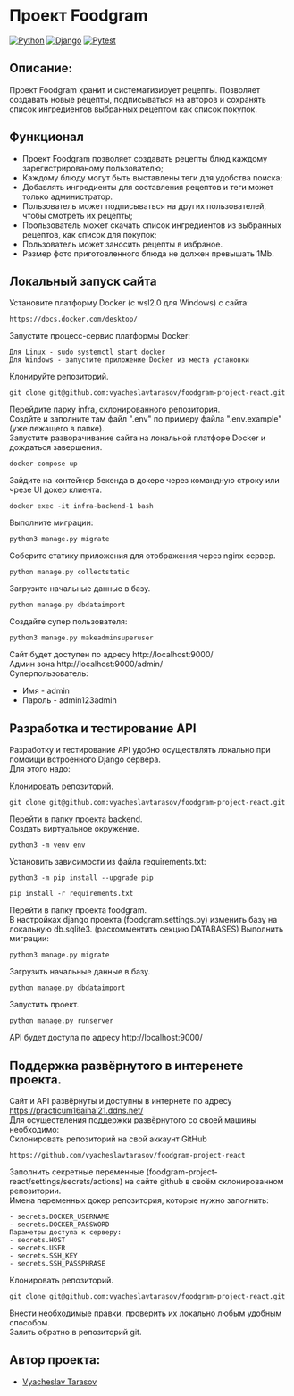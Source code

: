 # Проект Foodgram

[![Python](https://img.shields.io/badge/Python-%203.9-6495ED?style=flat-square&logo=Python)](https://www.python.org/)
[![Django](https://img.shields.io/badge/Django-%203.2-6495ED?style=flat-square&logo=django)](https://www.djangoproject.com/)
[![Pytest](https://img.shields.io/badge/Pytest-6.2.4-6495ED?style=flat-square&logo=pytest-)](https://docs.pytest.org/en/6.2.x/)


## Описание:
Проект Foodgram хранит и систематизирует рецепты. 
Позволяет создавать новые рецепты, подписываться на авторов и сохранять список ингредиентов выбранных рецептом как список покупок.


## Функционал

- Проект Foodgram позволяет создавать рецепты блюд каждому зарегистрированому пользователю;
- Каждому блюду могут быть выставлены теги для удобства поиска;
- Добавлять ингредиенты для составления рецептов и теги может только администратор.
- Пользователь может подписываться на других пользователей, чтобы смотреть их рецепты;
- Поользователь может скачать список ингредиентов из выбранных рецептов, как список для покупок;
- Пользователь может заносить рецепты в избраное.
- Размер фото приготовленного блюда не должен превышать 1Mb.


## Локальный запуск сайта
Установите платформу Docker (c wsl2.0 для Windows) с сайта:
```
https://docs.docker.com/desktop/
```
Запустите процесс-сервис платформы Docker:
```
Для Linux - sudo systemctl start docker
Для Windows - запустите приложение Docker из места установки
```
Клонируйте репозиторий.
```
git clone git@github.com:vyacheslavtarasov/foodgram-project-react.git
```
Перейдите парку infra, склонированного репозитория.    
Создйте и заполните там файл ".env" по примеру файла ".env.example" (уже лежащего в папке).   
Запустите разворачивание сайта на локальной платфоре Docker и дождаться завершения.   
```
docker-compose up
```
Зайдите на контейнер бекенда в докере через командную строку или чрезе UI докер клиента.
```
docker exec -it infra-backend-1 bash
```
Выполните миграции:
```
python3 manage.py migrate
```
Соберите статику приложения для отображения через nginx сервер.
```
python manage.py collectstatic
```
Загрузите начальные данные в базу.
```
python manage.py dbdataimport
```
Создайте супер пользователя:
```
python3 manage.py makeadminsuperuser
```

Сайт будет доступен по адресу http://localhost:9000/   
Админ зона http://localhost:9000/admin/   
Суперпользователь:   
 - Имя - admin
 - Пароль - admin123admin


## Разработка и тестирование API
Разработку и тестирование API удобно осуществлять локально при помоищи встроенного Django сервера.   
Для этого надо:   

Клонировать репозиторий.
```
git clone git@github.com:vyacheslavtarasov/foodgram-project-react.git
```
Перейти в папку проекта backend.  
Cоздать виртуальное окружение.
```
python3 -m venv env
```
Установить зависимости из файла requirements.txt:
```
python3 -m pip install --upgrade pip
```
```
pip install -r requirements.txt
```
Перейти в папку проекта foodgram.  
В настройках django проекта (foodgram.settings.py) изменить базу на локальную db.sqlite3. (раскомментить секцию DATABASES)
Выполнить миграции:
```
python3 manage.py migrate
```
Загрузить начальные данные в базу.
```
python manage.py dbdataimport
```
Запустить проект.
```
python manage.py runserver
```
API будет доступа по адресу http://localhost:9000/  


## Поддержка развёрнутого в интеренете проекта.
Сайт и API развёрнуты и доступны в интернете по адресу https://practicum16aihal21.ddns.net/  
Для осуществления поддержки развёрнутого со своей машины необходимо:  
Склонировать репозиторий на свой аккаунт GitHub  
```
https://github.com/vyacheslavtarasov/foodgram-project-react
```
Заполнить секретные переменные (foodgram-project-react/settings/secrets/actions) на сайте github в своём склонированном репозитории.  
Имена переменных докер репозитория, которые нужно заполнить:  
``` 
- secrets.DOCKER_USERNAME
- secrets.DOCKER_PASSWORD
Параметры доступа к серверу:  
- secrets.HOST
- secrets.USER
- secrets.SSH_KEY
- secrets.SSH_PASSPHRASE
```
Клонировать репозиторий.
```
git clone git@github.com:vyacheslavtarasov/foodgram-project-react.git
```
Внести необходимые правки, проверить их локально любым удобным способом.   
Залить обратно в репозиторий git.



## Автор проекта:
- [Vyacheslav Tarasov](https://github.com/vyacheslavtarasov)
